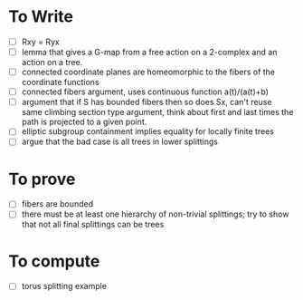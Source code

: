 # To Write
- [ ] Rxy = Ryx
- [ ] lemma that gives a G-map from a free action on a 2-complex and an action on a tree.
- [ ] connected coordinate planes are homeomorphic to the fibers of the coordinate functions
- [ ] connected fibers argument, uses continuous function a(t)/(a(t)+b)
- [ ] argument that if S has bounded fibers then so does Sx, can't reuse same climbing section type argument, think about first and last times the path is projected to a given point. 
- [ ] elliptic subgroup containment implies equality for locally finite trees
- [ ] argue that the bad case is all trees in lower splittings

# To prove
- [ ] fibers are bounded
- [ ] there must be at least one hierarchy of non-trivial splittings; try to show that not all final splittings can be trees

# To compute
- [ ] torus splitting example
